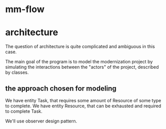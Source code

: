 # mm-flow

# architecture
The question of architecture is quite complicated and ambiguous in this case.

The main goal of the program is to model the modernization project by simulating the interactions between the "actors" of the project, described by classes.

## the approach chosen for modeling

We have entity Task, that requires some amount of Resource of some type to complete. We have entity Resource, that can be exhausted and required to complete Task.

We'll use observer design pattern.
